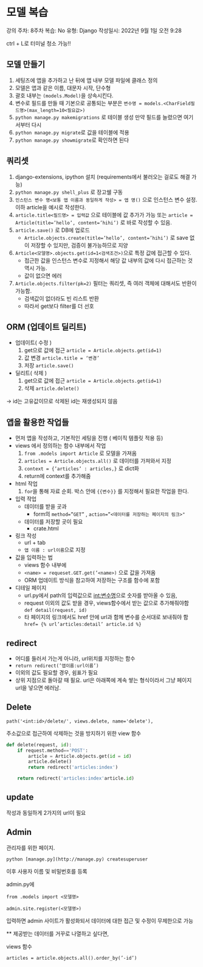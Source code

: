 # 모델 복습

강의 주차: 8주차
복습: No
유형: Django
작성일시: 2022년 9월 1일 오전 9:28

ctrl + L로 터미널 청소 가능!!

## 모델 만들기

1. 세팅즈에 앱을 추가하고 난 뒤에 앱 내부 모델 파일에 클래스 정의
2. 모델은 앱과 같은 이름, 대문자 시작, 단수형
3. 괄호 내부는 `(models.Model)`을 상속시킨다.
4. 변수로 필드를 만들 때 기본으로 공통되는 부분은
`변수명 = models.<CharField필드명>(max_length=10<필요값>)`
5. `python manage.py makemigrations` 로 테이블 생성
만약 필드를 늘렸으면 여기서부터 다시
6. `python manage.py migrate`로 값을 테이블에 적용
7. `python manage.py showmigrate`로 확인하면 된다

## 쿼리셋

1. django-extensions, ipython 설치 (requirements에서 불러오는 걸로도 해결 가능)
2. `python manage.py shell_plus` 로 장고쉘 구동
3. `인스턴스 변수 명<보통 앱 이름과 동일하게 작성> = 앱 명()` 으로 
인스턴스 변수 설정. 이하 article을 예시로 작성한다.
4. `article.title<필드명> = 입력값` 으로 테이블에 값 추가가 가능
또는
`article = Article(title=’hello’, content=’hihi’)`
로 바로 작성할 수 있음.
5. `article.save()` 로 DB에 업로드
    - `Article.objects.create(title=’hello’, content=’hihi’)` 로 save 없이 저장할 수 있지만, 검증이 불가능하므로 지양
6. `Article<모델명>.objects.get(id=1<검색조건>)`으로 특정 값에 접근할 수 있다.
    - 접근한 값을 인스턴스 변수로 지정해서 해당 값 내부의 값에 다시 접근하는 것 역시 가능.
    - 값이 없으면 에러
7. `Article.objects.filter(pk=2)` 필터는 쿼리셋, 즉 여러 객체에 대해서도 반환이 가능함.
    - 검색값이 없더라도 빈 리스트 반환
    - 따라서 get보다 filter를 더 선호

## ORM (업데이트 딜리트)

- 업데이트( 수정 )
    1. get으로 값에 접근
    `article = Article.objects.get(id=1)`
    2. 값 변경
    `article.title = ‘변경’`
    3. 저장
    `article.save()`
- 딜리트( 삭제 )
    1. get으로 값에 접근
    `article = Article.objects.get(id=1)`
    2. 삭제
    `article.delete()`

→ id는 고유값이므로 삭제된 id는 재생성되지 않음

## 앱을 활용한 작업들

- 먼저 앱을 작성하고, 기본적인 세팅을 진행 ( 베이직 템플릿 적용 등)
- views 에서 정의하는 함수 내부에서 작업
    1. `from .models import Article` 로 모델을 가져옴
    2. `articles = Article.objects.all()` 로 데이터를 가져와서 지정
    3. `context = {’articles’ : articles,}` 로 dict화
    4. return에 context를 추가해줌
- html 작업
    1. `for`을 통해 자료 순회. 박스 안에 `{{변수}}` 를 지정해서 필요한 작업을 한다.
- 입력 작업
    - 데이터를 받을 곳과
        - form의 `method=”GET”` , `action=”<데이터를 저장하는 페이지의 링크>"`
    - 데이터를 저장할 곳이 필요
        - crate.html
- 링크 작성
    - url + tab
    - `앱 이름 : url이름`으로 지정
- 값을 입력하는 법
    - views 함수 내부에
    - `<name> = requeset.GET.get(’<name>)` 으로 값을 가져옴
    - ORM 업데이트 방식을 참고하여 저장하는 구조를 함수에 포함
- 디테일 페이지
    - url.py에서 path의 입력값으로 <int:변수명>으로 숫자를 받아올 수 있음,
    - request 이외의 값도 받을 경우, views함수에서 받는 값으로 추가해줘야함
    `def detail(request, id)`
    - 타 페이지의 링크에서도 href 안에 url과 함께 변수를 순서대로 보내줘야 함
    `href= {% url’articles:detail’ article.id %}`

## redirect

- 어디를 들러서 가는게 아니라, url위치를 지정하는 함수
- `return redirect(’앱이름:url이름’)`
- 이외의 값도 필요할 경우, 쉼표가 필요
- 상위 지점으로 돌아갈 때 필요. url은 아래쪽에 계속 쌓는 형식이라서 그냥 페이지 url을 넣으면 에러남.

## Delete

`path('<int:id>/delete/', views.delete, name='delete'),`

주소값으로 접근하여 삭제하는 것을 방지하기 위한 view 함수

```python
def delete(request, id):
    if request.method=='POST':
        article = Article.objects.get(id = id)
        article.delete()
        return redirect('articles:index')

    return redirect('articles:index'article.id)
```

## update

작성과 동일하게 2가지의 url이 필요

## Admin

관리자를 위한 페이지. 

`python [manage.py](http://manage.py) createsuperuser`

이후 사용자 이름 및 비밀번호를 등록

admin.py에

`from .models import <모델명>`

`admin.site.register(<모델명>)`

입력하면 admin 사이트가 활성화되서 데이터에 대한 접근 및 수정이 무제한으로 가능

** 제공받는 데이터를 거꾸로 나열하고 싶다면, 

views 함수

`articles = article.objects.all().order_by(’-id’)`